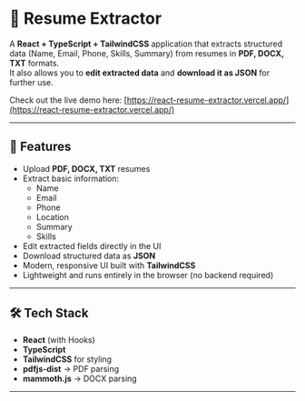 # 📄 Resume Extractor

A **React + TypeScript + TailwindCSS** application that extracts structured data (Name, Email, Phone, Skills, Summary) from resumes in **PDF, DOCX, TXT** formats.  
It also allows you to **edit extracted data** and **download it as JSON** for further use.

Check out the live demo here: [https://react-resume-extractor.vercel.app/](https://react-resume-extractor.vercel.app/)

---

## 🚀 Features
- Upload **PDF, DOCX, TXT** resumes
- Extract basic information:
  - Name
  - Email
  - Phone
  - Location
  - Summary
  - Skills
- Edit extracted fields directly in the UI
- Download structured data as **JSON**
- Modern, responsive UI built with **TailwindCSS**
- Lightweight and runs entirely in the browser (no backend required)

---

## 🛠️ Tech Stack
- **React** (with Hooks)
- **TypeScript**
- **TailwindCSS** for styling
- **pdfjs-dist** → PDF parsing
- **mammoth.js** → DOCX parsing

---
